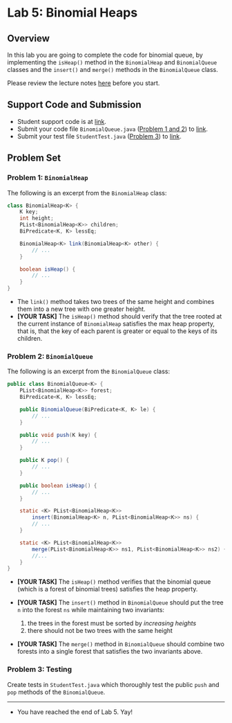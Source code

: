 # Lab 5: Binomial Heaps

## Overview

In this lab you are going to complete the code for binomial queue,
by implementing the `isHeap()` method in the `BinomialHeap` and
`BinomialQueue` classes and the `insert()` and `merge()`
methods in the `BinomialQueue` class.

Please review the lecture notes [here](./Oct-16.md) before you start.

## Support Code and Submission

+ Student support code is at [link](https://github.com/IUDataStructuresCourse/binomial-queue-student-support-code).
+ Submit your code file `BinomialQueue.java` ([Problem 1 and 2](#problem-1-binomialheap)) to
  [link](https://autograder.luddy.indiana.edu/web/project/701).
+ Submit your test file `StudentTest.java` ([Problem 3](#problem-3-testing)) to
  [link](https://autograder.luddy.indiana.edu/web/project/708).

## Problem Set

### Problem 1: `BinomialHeap`

The following is an excerpt from the `BinomialHeap` class:

```java
class BinomialHeap<K> {
    K key;
    int height;
    PList<BinomialHeap<K>> children;
    BiPredicate<K, K> lessEq;

    BinomialHeap<K> link(BinomialHeap<K> other) {
        // ...
    }

    boolean isHeap() {
        // ...
    }
}
```

+ The `link()` method takes two trees of the same height and
  combines them into a new tree with one greater height.
+ **[YOUR TASK]** The `isHeap()` method should verify that the tree
  rooted at the current instance of `BinomialHeap` satisfies the
  max heap property, that is, that the key of each parent is greater or equal to
  the keys of its children.

### Problem 2: `BinomialQueue`

The following is an excerpt from the `BinomialQueue` class:

```java
public class BinomialQueue<K> {
    PList<BinomialHeap<K>> forest;
    BiPredicate<K, K> lessEq;

    public BinomialQueue(BiPredicate<K, K> le) {
        // ...
    }

    public void push(K key) {
        // ...
    }

    public K pop() {
        // ...
    }

    public boolean isHeap() {
        // ...
    }

    static <K> PList<BinomialHeap<K>>
        insert(BinomialHeap<K> n, PList<BinomialHeap<K>> ns) {
        // ...
    }

    static <K> PList<BinomialHeap<K>>
        merge(PList<BinomialHeap<K>> ns1, PList<BinomialHeap<K>> ns2) {
        //...
    }
}
```

+ **[YOUR TASK]** The `isHeap()` method verifies that the binomial queue
  (which is a forest of binomial trees) satisfies the heap property.
+ **[YOUR TASK]** The `insert()` method in `BinomialQueue` should put the tree `n` into
  the forest `ns` while maintaining two invariants:

    1. the trees in the forest must be sorted by *increasing heights*
    2. there should not be two trees with the same height

+ **[YOUR TASK]** The `merge()` method in `BinomialQueue` should combine two forests
  into a single forest that satisfies the two invariants above.

### Problem 3: Testing

Create tests in `StudentTest.java` which thoroughly test the public
`push` and `pop` methods of the `BinomialQueue`.

-----------------

* You have reached the end of Lab 5. Yay!
